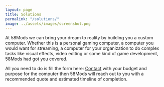 ```yaml
---
layout: page
title: Solutions
permalink: "/solutions/"
image: ../assets/images/screenshot.png
---
```


At 58Mods we can bring your dream to reality by building you a custom computer. Whether this is a personal gaming computer, a computer you would want for streaming, a computer for your organization to do complex tasks like visual effects, video editing or some kind of game development, 58Mods had got you covered.

All you need to do is fill the form here: [Contact](https://58mods.github.io/home/contact) with your budget and purpose for the computer then 58Mods will reach out to you with a recommended quote and estimated timeline of completion.
